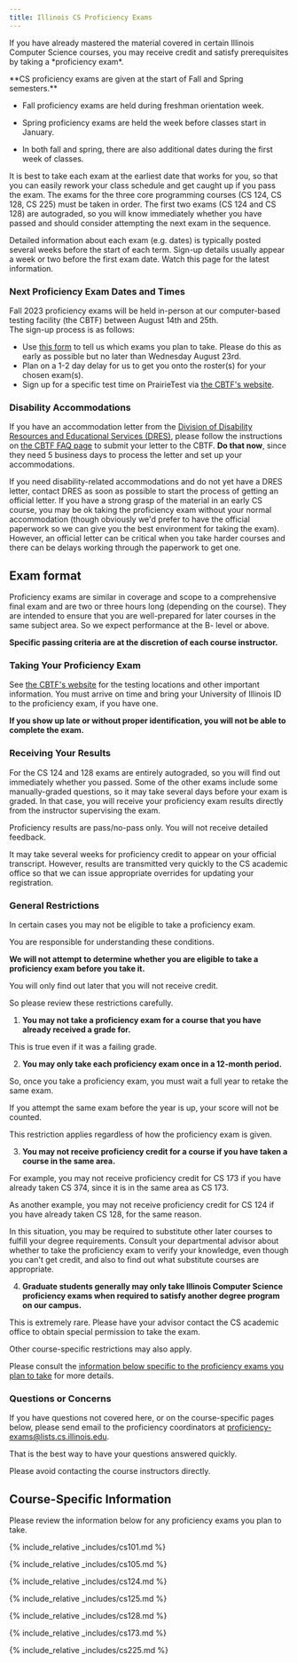 ```yaml
---
title: Illinois CS Proficiency Exams
---
```

<p class="lead" markdown="1">
<!--- -->
If you have already mastered the material covered in certain Illinois Computer Science
courses, you may receive credit and satisfy prerequisites by taking a
*proficiency exam*.
</p>

<!--- -->
<p class="alert alert-warning" markdown="1">
<!--- -->
**CS proficiency exams are given at the start of Fall and Spring semesters.**
</p>

  * Fall proficiency exams are held during freshman orientation week.
  
   * Spring proficiency exams are held the week before classes start in January.   
  
   * In both fall and spring, there are also additional dates during the first week of classes.

<!--- -->
It is best to take each exam at the earliest date that works for you, so that you can easily rework your class schedule and get caught up if you pass the exam.    The exams for the three core programming courses (CS 124, CS 128, CS 225) must be taken in order.  The first two exams (CS 124 and CS 128) are autograded, so you will know immediately whether you have passed and should consider attempting the next exam in the sequence.

<!--- -->
<p class="alert alert-warning" markdown="1">
<!--- -->
Detailed information about each exam (e.g. dates) is typically posted several weeks before the start of each term.   Sign-up details usually appear a week or two before the first exam date.   Watch this page for the latest information.
</p>



### <a name="next" class="anchor"></a> Next Proficiency Exam Dates and Times

Fall 2023 proficiency exams will be held in-person at
our computer-based testing facility (the CBTF) between August 14th and 25th.   
The sign-up process is as follows:   

   * Use [this form](https://forms.illinois.edu/sec/1454078509) to tell us which exams you plan to take.   Please do this as early as possible but no later than Wednesday August 23rd.
   * Plan on a 1-2 day delay for us to get you onto the roster(s) for your chosen exam(s).   
   * Sign up for a specific test time on PrairieTest via [the CBTF's website](https://cbtf.engr.illinois.edu/).

<!-- -->

### <a name="dres" class="anchor"></a> Disability Accommodations

If you have an accommodation letter from the [Division
of Disability Resources and Educational Services
(DRES)](https://www.disability.illinois.edu/),
please follow the instructions on 
[the CBTF FAQ page](https://cbtf.illinois.edu/students/faq) to submit your letter to the CBTF.   **Do that now**, since they need 5 business days to process the letter and set up your accommodations.

If you need disability-related accommodations and do not yet have a DRES letter, contact DRES as soon as possible
to start the process of getting an official letter.  If you have a strong grasp of the material in an early CS course, 
you may be ok taking the proficiency exam without your normal accommodation (though obviously we'd prefer to have 
the official paperwork so we can give you the best environment for taking the exam).   
However, an official letter can be critical when you take harder courses and 
there can be delays working through the paperwork to get one.

## <a name="overview" class="anchor"></a> Exam format

Proficiency exams are similar in coverage and scope to a comprehensive
final exam and are two or three hours long (depending on the course).
They are intended to ensure that you are well-prepared for later courses in the
same subject area.   So we expect performance at the B- level or above.
<!--- -->
**Specific passing criteria are at the discretion of each course instructor.**
<!--- -->



 ### <a name="taking" class="anchor"></a> Taking Your Proficiency Exam

See [the CBTF's website](https://cbtf.engr.illinois.edu/) for the testing locations and other important information.
You must arrive on time and bring your University of Illinois ID to the proficiency exam, if you
have one.
<!--- -->
**If you show up late or without proper identification, you will not be able to
complete the exam.**




### <a name="results" class="anchor"></a> Receiving Your Results

For the CS 124 and 128 exams are entirely autograded, so
you will find out immediately whether you passed.   Some of
the other exams include some manually-graded questions,
so it may take several days before your exam is graded.  In
that case,
you will receive your proficiency exam results directly from the instructor
supervising the exam.
<!--- -->

Proficiency results are pass/no-pass only.    You will not receive detailed feedback.

It may take several weeks for proficiency credit to appear on your official transcript.
However, results are transmitted very quickly to the CS academic office so that we can
issue appropriate overrides for updating your registration.


### <a name="restrictions" class="anchor"></a> General Restrictions

In certain cases you may not be eligible to take a proficiency exam.
<!--- -->
You are responsible for understanding these conditions.
<!--- -->
**We will not attempt to determine whether you are eligible to take a
proficiency exam before you take it.**
<!--- -->
You will only find out later that you will not receive credit.
<!--- -->
So please review these restrictions carefully.

1. **You may not take a proficiency exam for a course that you have already
received a grade for.**
<!--- -->
This is true even if it was a failing grade.
<!--- -->
2. **You may only take each proficiency exam once in a 12-month period.**
<!--- -->
So, once you take a proficiency exam, you must wait a full year to retake the
same exam.
<!--- -->
If you attempt the same exam before the year is up, your score will not be counted.
<!--- -->
This restriction applies regardless of how the proficiency exam is given.
<!--- -->
3. **You may not receive proficiency credit for a course if you have taken a
course in the same area.**
<!--- -->
For example, you may not receive proficiency credit for CS 173 if you have already
taken CS 374, since it is in the same area as CS 173.
<!--- -->
As another example, you may not receive proficiency credit for CS 124 if you
have already taken CS 128, for the same reason.
<!--- -->
In this situation, you may be required to substitute other
later courses to fulfill your degree requirements.   Consult your departmental
advisor about whether to take the proficiency exam to verify your knowledge, even
though you can't get credit, and 
also to find out what substitute courses are appropriate.
<!--- -->
4. **Graduate students generally may only take Illinois Computer Science proficiency exams when
required to satisfy another degree program on our campus.**
<!--- -->
This is extremely rare.   Please have your advisor contact the CS academic office to obtain special permission to take the exam.

Other course-specific restrictions may also apply.
<!--- -->
Please consult the [information below specific to the proficiency exams you plan
to take](#courses) for more details.


### <a name="questions" class="anchor"></a> Questions or Concerns

If you have questions not covered here, or on the course-specific pages below,
please send email to the proficiency coordinators
at [proficiency-exams@lists.cs.illinois.edu](mailto:proficiency-exams@lists.cs.illinois.edu).
<!--- -->
That is the best way to have your questions answered quickly.
<!--- -->
Please avoid contacting the course instructors directly.

## <a name="courses" class="anchor"></a> Course-Specific Information

Please review the information below for any proficiency exams you plan to take.

{% include_relative _includes/cs101.md %}

{% include_relative _includes/cs105.md %}

{% include_relative _includes/cs124.md %}

{% include_relative _includes/cs125.md %}

{% include_relative _includes/cs128.md %}

{% include_relative _includes/cs173.md %}

{% include_relative _includes/cs225.md %}

